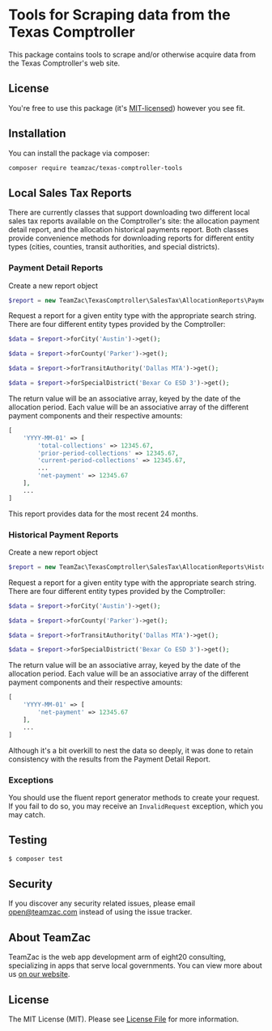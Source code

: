 # Tools for Scraping data from the Texas Comptroller

This package contains tools to scrape and/or otherwise acquire data from the Texas Comptroller's web site.

## License

You're free to use this package (it's [MIT-licensed](LICENSE.md)) however you see fit.

## Installation

You can install the package via composer:

``` bash
composer require teamzac/texas-comptroller-tools
```

## Local Sales Tax Reports

There are currently classes that support downloading two different local sales tax reports available on the Comptroller's site: the allocation payment detail report, and the allocation historical payments report. Both classes provide convenience methods for downloading reports for different entity types (cities, counties, transit authorities, and special districts).

### Payment Detail Reports

Create a new report object

``` php
$report = new TeamZac\TexasComptroller\SalesTax\AllocationReports\PaymentDetail;
```

Request a report for a given entity type with the appropriate search string. There are four different entity types provided by the Comptroller:

``` php
$data = $report->forCity('Austin')->get();

$data = $report->forCounty('Parker')->get();

$data = $report->forTransitAuthority('Dallas MTA')->get();

$data = $report->forSpecialDistrict('Bexar Co ESD 3')->get();
```

The return value will be an associative array, keyed by the date of the allocation period. Each value will be an associative array of the different payment components and their respective amounts:

```php
[
    'YYYY-MM-01' => [
        'total-collections' => 12345.67,
        'prior-period-collections' => 12345.67,
        'current-period-collections' => 12345.67,
        ...
        'net-payment' => 12345.67
    ],
    ...
]
```

This report provides data for the most recent 24 months.

### Historical Payment Reports

Create a new report object

``` php
$report = new TeamZac\TexasComptroller\SalesTax\AllocationReports\HistoricalPayments;
```

Request a report for a given entity type with the appropriate search string. There are four different entity types provided by the Comptroller:

``` php
$data = $report->forCity('Austin')->get();

$data = $report->forCounty('Parker')->get();

$data = $report->forTransitAuthority('Dallas MTA')->get();

$data = $report->forSpecialDistrict('Bexar Co ESD 3')->get();
```

The return value will be an associative array, keyed by the date of the allocation period. Each value will be an associative array of the different payment components and their respective amounts:

```php
[
    'YYYY-MM-01' => [
        'net-payment' => 12345.67
    ],
    ...
]
```

Although it's a bit overkill to nest the data so deeply, it was done to retain consistency with the results from the Payment Detail Report.

### Exceptions

You should use the fluent report generator methods to create your request. If you fail to do so, you may receive an `InvalidRequest` exception, which you may catch.

## Testing

``` bash
$ composer test
```

## Security

If you discover any security related issues, please email open@teamzac.com instead of using the issue tracker.


## About TeamZac
TeamZac is the web app development arm of eight20 consulting, specializing in apps that serve local governments. You can view more about us [on our website](https://teamzac.com/open-source).

## License

The MIT License (MIT). Please see [License File](LICENSE.md) for more information.